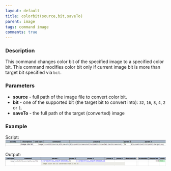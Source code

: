 ```yaml
---
layout: default
title: colorbit(source,bit,saveTo)
parent: image
tags: command image
comments: true
---
```



### Description
This command changes color bit of the specified image to a specified color bit. This command modifies color bit only if 
current image bit is more than target bit specified via `bit`.
  
### Parameters
- **source** - full path of the image file to convert color bit. 
- **bit** - one of the supported bit (the target bit to convert into): `32`, `16`, `8`, `4`, `2` or `1`.
- **saveTo** - the full path of the target (converted) image

### Example
Script:<br>
![](image/colorbit_01.png)

Output:<br>
![](image/colorbit_02.png)